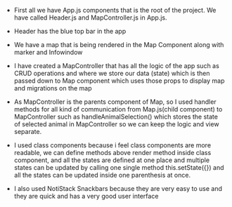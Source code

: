 - First all we have App.js components that is the root of the project. We have called Header.js and MapController.js in App.js.

- Header has the blue top bar in the app

- We have a map that is being rendered in the Map Component along with marker and Infowindow

- I have created a MapController that has all the logic of the app such as CRUD operations and where we store our data (state) which is then passed down to Map component which uses those props to display map and migrations on the map

- As MapController is the parents component of Map, so I used handler methods for all kind of communication from Map.js(child component) to MapController such as handleAnimalSelection() which stores the state of selected animal in MapController so we can keep the logic and view separate.

- I used class components because i feel class components are more readable, we can define methods above render method inside class component, and all the states are defined at one place and multiple states can be updated by calling one single method this.setState({}) and all the states can be updated inside one parenthesis at once.

- I also used NotiStack Snackbars because they are very easy to use and they are quick and has a very good user interface
